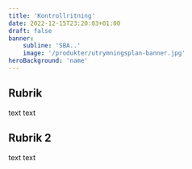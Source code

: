 ```yaml
---
title: 'Kontrollritning'
date: 2022-12-15T23:20:03+01:00
draft: false
banner:
    subline: 'SBA..'
    image: '/produkter/utrymningsplan-banner.jpg'
heroBackground: 'name'
---
```


## Rubrik

text text

## Rubrik 2

text text
